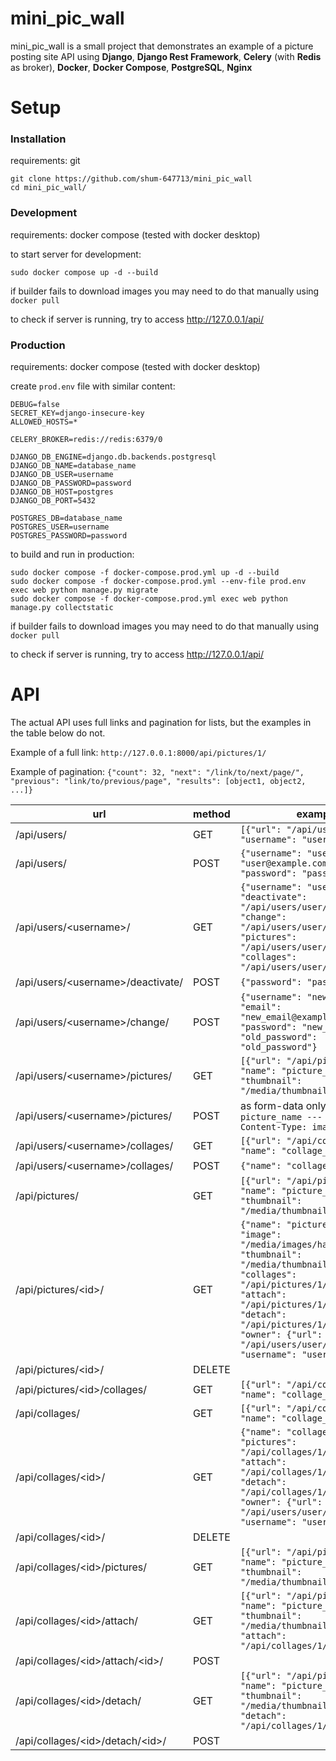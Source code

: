 # mini_pic_wall

mini_pic_wall is a small project that demonstrates an example of a picture posting site API using **Django**, **Django Rest Framework**, **Celery** (with **Redis** as broker), **Docker**, **Docker Compose**, **PostgreSQL**, **Nginx**

# Setup

### Installation

requirements: git

```
git clone https://github.com/shum-647713/mini_pic_wall
cd mini_pic_wall/
```

### Development

requirements: docker compose (tested with docker desktop)

to start server for development:
```
sudo docker compose up -d --build
```
if builder fails to download images you may need to do that manually using `docker pull`

to check if server is running, try to access http://127.0.0.1/api/

### Production

requirements: docker compose (tested with docker desktop)

create `prod.env` file with similar content:
```
DEBUG=false
SECRET_KEY=django-insecure-key
ALLOWED_HOSTS=*

CELERY_BROKER=redis://redis:6379/0

DJANGO_DB_ENGINE=django.db.backends.postgresql
DJANGO_DB_NAME=database_name
DJANGO_DB_USER=username
DJANGO_DB_PASSWORD=password
DJANGO_DB_HOST=postgres
DJANGO_DB_PORT=5432

POSTGRES_DB=database_name
POSTGRES_USER=username
POSTGRES_PASSWORD=password
```

to build and run in production:
```
sudo docker compose -f docker-compose.prod.yml up -d --build
sudo docker compose -f docker-compose.prod.yml --env-file prod.env exec web python manage.py migrate
sudo docker compose -f docker-compose.prod.yml exec web python manage.py collectstatic
```
if builder fails to download images you may need to do that manually using `docker pull`

to check if server is running, try to access http://127.0.0.1/api/

# API

The actual API uses full links and pagination for lists, but the examples in the table below do not.

Example of a full link: `http://127.0.0.1:8000/api/pictures/1/`

Example of pagination: `{"count": 32, "next": "/link/to/next/page/", "previous": "link/to/previous/page", "results": [object1, object2, ...]}`

| url                                 | method | example                                                                                                                                                                                                                                                                               |
| ----------------------------------- | ------ | ------------------------------------------------------------------------------------------------------------------------------------------------------------------------------------------------------------------------------------------------------------------------------------- |
| /api/users/                         | GET    | `[{"url": "/api/users/user/", "username": "user"}]`                                                                                                                                                                                                                                   |
| /api/users/                         | POST   | `{"username": "user", "email": "user@example.com", "password": "password"}`                                                                                                                                                                                                           |
| /api/users/\<username\>/            | GET    | `{"username": "user", "deactivate": "/api/users/user/deactivate/", "change": "/api/users/user/change/", "pictures": "/api/users/user/pictures/", "collages": "/api/users/user/collages/"}`                                                                                            |
| /api/users/\<username\>/deactivate/ | POST   | `{"password": "password"}`                                                                                                                                                                                                                                                            |
| /api/users/\<username\>/change/     | POST   | `{"username": "new_name", "email": "new_email@example.com", "password": "new_password", "old_password": "old_password"}`                                                                                                                                                              |
| /api/users/\<username\>/pictures/   | GET    | `[{"url": "/api/pictures/1/", "name": "picture_name", "thumbnail": "/media/thumbnails/hash.png"}]`                                                                                                                                                                                    |
| /api/users/\<username\>/pictures/   | POST   | as form-data only: `name: picture_name --- image: Content-Type: image/png`                                                                                                                                                                                                            |
| /api/users/\<username\>/collages/   | GET    | `[{"url": "/api/collages/1/", "name": "collage_name"}]`                                                                                                                                                                                                                               |
| /api/users/\<username\>/collages/   | POST   | `{"name": "collage_name"}`                                                                                                                                                                                                                                                            |
| /api/pictures/                      | GET    | `[{"url": "/api/pictures/1/", "name": "picture_name", "thumbnail": "/media/thumbnails/hash.png"}]`                                                                                                                                                                                    |
| /api/pictures/\<id\>/               | GET    | `{"name": "picture_name", "image": "/media/images/hash.png", "thumbnail": "/media/thumbnails/hash.png", "collages": "/api/pictures/1/collages/", "attach": "/api/pictures/1/attach/", "detach": "/api/pictures/1/detach/", "owner": {"url": "/api/users/user/", "username": "user"}}` |
| /api/pictures/\<id\>/               | DELETE |                                                                                                                                                                                                                                                                                       |
| /api/pictures/\<id\>/collages/      | GET    | `[{"url": "/api/collages/1/", "name": "collage_name"}]`                                                                                                                                                                                                                               |
| /api/collages/                      | GET    | `[{"url": "/api/collages/1/", "name": "collage_name"}]`                                                                                                                                                                                                                               |
| /api/collages/\<id\>/               | GET    | `{"name": "collage_name", "pictures": "/api/collages/1/pictures/", "attach": "/api/collages/1/attach/", "detach": "/api/collages/1/detach/", "owner": {"url": "/api/users/user/", "username": "user"}}`                                                                               |
| /api/collages/\<id\>/               | DELETE |                                                                                                                                                                                                                                                                                       |
| /api/collages/\<id\>/pictures/      | GET    | `[{"url": "/api/pictures/1/", "name": "picture_name", "thumbnail": "/media/thumbnails/hash.png"}]`                                                                                                                                                                                    |
| /api/collages/\<id\>/attach/        | GET    | `[{"url": "/api/pictures/1/", "name": "picture_name", "thumbnail": "/media/thumbnails/hash.png", "attach": "/api/collages/1/attach/1/"}]`                                                                                                                                             |
| /api/collages/\<id\>/attach/\<id\>/ | POST   |                                                                                                                                                                                                                                                                                       |
| /api/collages/\<id\>/detach/        | GET    | `[{"url": "/api/pictures/1/", "name": "picture_name", "thumbnail": "/media/thumbnails/hash.png", "detach": "/api/collages/1/detach/1/"}]`                                                                                                                                             |
| /api/collages/\<id\>/detach/\<id\>/ | POST   |                                                                                                                                                                                                                                                                                       |
